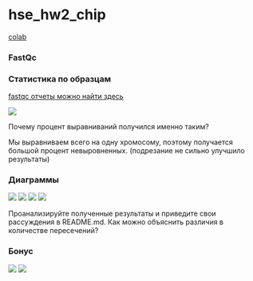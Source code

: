 # hse_hw2_chip

[colab](https://colab.research.google.com/drive/1Ycsdk3-0EGhef3GgxZkByKvkMArD8lne?usp=sharing)

### FastQc

### Статистика по образцам
[fastqc отчеты можно найти здесь](https://github.com/adriadar/hse_hw2_chip/tree/main/fastqc)

![](https://github.com/adriadar/hse_hw2_chip/blob/main/img/table.png)

Почему процент выравниваний получился именно таким?

Мы выравниваем всего на одну хромосому, поэтому получается большой процент невыровненных. (подрезание не сильно улучшило результаты)
### Диаграммы

![](https://github.com/adriadar/hse_hw2_chip/blob/main/img/Intervene_venn1-1.png)
![](https://github.com/adriadar/hse_hw2_chip/blob/main/img/Intervene_venn2-1.png)
![](https://github.com/adriadar/hse_hw2_chip/blob/main/img/Intervene_venn3-1.png)
![](https://github.com/adriadar/hse_hw2_chip/blob/main/img/Intervene_venn4-1.png)

Проанализируйте полученные результаты и приведите свои рассуждения в README.md. Как можно объяснить различия в количестве пересечений?


### Бонус

![](https://github.com/adriadar/hse_hw2_chip/blob/main/img/result_fxu.png)
![](https://github.com/adriadar/hse_hw2_chip/blob/main/img/result_qcm.png)
